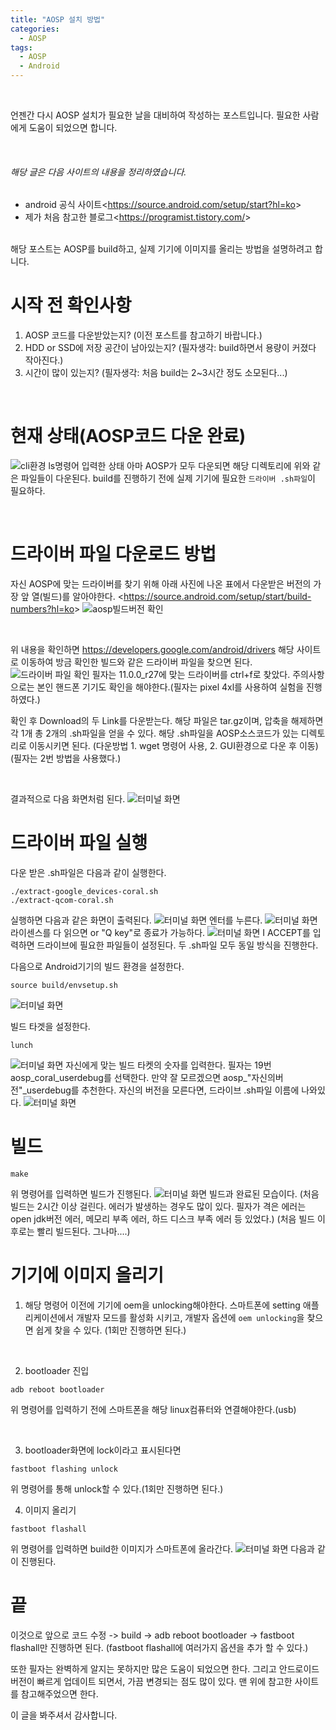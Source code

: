 ```yaml
---
title: "AOSP 설치 방법"
categories:
  - AOSP
tags:
  - AOSP
  - Android
---
```


<br>

언젠간 다시 AOSP 설치가 필요한 날을 대비하여 작성하는 포스트입니다.
필요한 사람에게 도움이 되었으면 합니다.

<br>

###### 해당 글은 다음 사이트의 내용을 정리하였습니다.
* android 공식 사이트<<https://source.android.com/setup/start?hl=ko>>
* 제가 처음 참고한 블로그<<https://programist.tistory.com/>>

<br>
해당 포스트는 AOSP를 build하고, 실제 기기에 이미지를 올리는 방법을 설명하려고 합니다.
<br>

# 시작 전 확인사항
1. AOSP 코드를 다운받았는지? (이전 포스트를 참고하기 바랍니다.)
2. HDD or SSD에 저장 공간이 남아있는지? (필자생각: build하면서 용량이 커졌다 작아진다.)
3. 시간이 많이 있는지? (필자생각: 처음 build는 2~3시간 정도 소모된다...)

<br>

# 현재 상태(AOSP코드 다운 완료)
![cli환경 ls명령어 입력한 상태](/assets/images/post2/image1.PNG)
아마 AOSP가 모두 다운되면 해당 디렉토리에 위와 같은 파일들이 다운된다.
build를 진행하기 전에 실제 기기에 필요한 `드라이버 .sh파일`이 필요하다.

<br>

# 드라이버 파일 다운로드 방법
자신 AOSP에 맞는 드라이버를 찾기 위해 아래 사진에 나온 표에서 다운받은 버전의 가장 앞 열(빌드)를 알아야한다. <<https://source.android.com/setup/start/build-numbers?hl=ko>>
![aosp빌드버전 확인](/assets/images/post2/image2.PNG)

<br>

위 내용을 확인하면 <https://developers.google.com/android/drivers> 해당 사이트로 이동하여 방금 확인한 빌드와 같은 드라이버 파일을 찾으면 된다.
![드라이버 파일 확인](/assets/images/post2/image3.PNG)
필자는 11.0.0_r27에 맞는 드라이버를 ctrl+f로 찾았다. 주의사항으로는 본인 핸드폰 기기도 확인을 해야한다.(필자는 pixel 4xl를 사용하여 실험을 진행하였다.)

확인 후 Download의 두 Link를 다운받는다. 해당 파일은 tar.gz이며, 압축을 해제하면 각 1개 총 2개의 .sh파일을 얻을 수 있다. 해당 .sh파일을 AOSP소스코드가 있는 디렉토리로 이동시키면 된다.
(다운방법 1. wget 명령어 사용, 2. GUI환경으로 다운 후 이동)
(필자는 2번 방법을 사용했다.)

<br>

결과적으로 다음 화면처럼 된다.
![터미널 화면](/assets/images/post2/image4.PNG)

# 드라이버 파일 실행

다운 받은 .sh파일은 다음과 같이 실행한다.
```
./extract-google_devices-coral.sh
./extract-qcom-coral.sh
```
실행하면 다음과 같은 화면이 출력된다.
![터미널 화면](/assets/images/post2/image5.PNG)
엔터를 누른다.
![터미널 화면](/assets/images/post2/image6.PNG)
라이센스를 다 읽으면 or "Q key"로 종료가 가능하다.
![터미널 화면](/assets/images/post2/image7.PNG)
I ACCEPT를 입력하면 드라이브에 필요한 파일들이 설정된다.
두 .sh파일 모두 동일 방식을 진행한다.

다음으로 Android기기의 빌드 환경을 설정한다.
```
source build/envsetup.sh
```
![터미널 화면](/assets/images/post2/image8.PNG)

빌드 타겟을 설정한다.
```
lunch
```
![터미널 화면](/assets/images/post2/image9.PNG)
자신에게 맞는 빌드 타켓의 숫자를 입력한다.
필자는 19번 aosp_coral_userdebug를 선택한다.
만약 잘 모르겠으면 aosp_"자신의버전"_userdebug를 추천한다.
자신의 버전을 모른다면, 드라이브 .sh파일 이름에 나와있다.
![터미널 화면](/assets/images/post2/image10.PNG)

# 빌드
```
make
```
위 명령어를 입력하면 빌드가 진행된다.
![터미널 화면](/assets/images/post2/image11.PNG)
빌드과 완료된 모습이다.
(처음 빌드는 2시간 이상 걸린다. 에러가 발생하는 경우도 많이 있다. 필자가 격은 에러는 open jdk버전 에러, 메모리 부족 에러, 하드 디스크 부족 에러 등 있었다.)
(처음 빌드 이후로는 빨리 빌드된다. 그나마....)

# 기기에 이미지 올리기

1. 해당 명령어 이전에 기기에 oem을 unlocking해야한다.
스마트폰에 setting 애플리케이션에서 개발자 모드를 활성화 시키고,
개발자 옵션에 `oem unlocking`을 찾으면 쉽게 찾을 수 있다.
(1회만 진행하면 된다.)

<br>

2. bootloader 진입
```
adb reboot bootloader
```
위 명령어를 입력하기 전에 스마트폰을 해당 linux컴퓨터와 연결해야한다.(usb)

<br>

3. bootloader화면에 lock이라고 표시된다면
```
fastboot flashing unlock
```
위 명령어를 통해 unlock할 수 있다.(1회만 진행하면 된다.)

4. 이미지 올리기
```
fastboot flashall
```
위 명령어를 입력하면 build한 이미지가 스마트폰에 올라간다.
![터미널 화면](/assets/images/post2/image12.PNG)
다음과 같이 진행된다.


# 끝

이것으로 앞으로 
코드 수정 -> build -> adb reboot bootloader -> fastboot flashall만 진행하면 된다.
(fastboot flashall에 여러가지 옵션을 추가 할 수 있다.)

또한 필자는 완벽하게 알지는 못하지만 많은 도움이 되었으면 한다.
그리고 안드로이드 버전이 빠르게 업데이트 되면서, 가끔 변경되는 점도 많이 있다.
맨 위에 참고한 사이트를 참고해주었으면 한다.

이 글을 봐주셔서 감사합니다.











